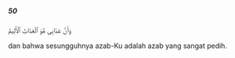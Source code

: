 ##### 50

<span class="ayah">وَأَنَّ عَذَابِى هُوَ ٱلْعَذَابُ ٱلْأَلِيمُ</span>

<span class="ayah_translation">dan bahwa sesungguhnya azab-Ku adalah azab yang sangat pedih.</span>
